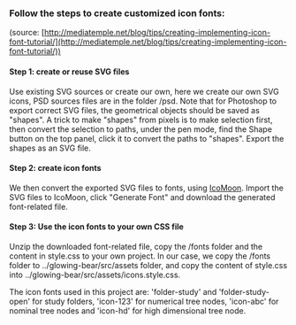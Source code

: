 
### Follow the steps to create customized icon fonts:

(source: [http://mediatemple.net/blog/tips/creating-implementing-icon-font-tutorial/](http://mediatemple.net/blog/tips/creating-implementing-icon-font-tutorial/))

#### Step 1: create or reuse SVG files

Use existing SVG sources or create our own, here we create our own SVG icons, PSD sources files are in the folder /psd. Note that for Photoshop to export correct SVG files, the geometrical objects should be saved as "shapes". A trick to make "shapes" from pixels is to make selection first, then convert the selection to paths, under the pen mode, find the Shape button on the top panel, click it to convert the paths to "shapes". Export the shapes as an SVG file. 

#### Step 2: create icon fonts

We then convert the exported SVG files to fonts, using [IcoMoon](https://icomoon.io/app/#/select). Import the SVG files to IcoMoon, click "Generate Font" and download the generated font-related file.

#### Step 3: Use the icon fonts to your own CSS file
Unzip the downloaded font-related file, copy the /fonts folder and the content in style.css to your own project. In our case, we copy the /fonts folder to ../glowing-bear/src/assets folder, and copy the content of style.css into ../glowing-bear/src/assets/icons.style.css.


The icon fonts used in this project are: 'folder-study' and 'folder-study-open' for study folders, 'icon-123' for numerical tree nodes, 'icon-abc' for nominal tree nodes and 'icon-hd' for high dimensional tree node.
